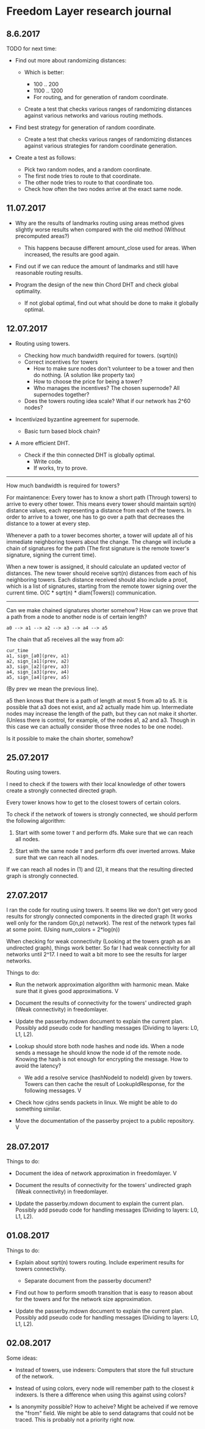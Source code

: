 # Freedom Layer research journal

## 8.6.2017

TODO for next time:

- Find out more about randomizing distances:
    - Which is better:
        - 100 .. 200
        - 1100 .. 1200
        - For routing, and for generation of random coordinate.

    - Create a test that checks various ranges of randomizing distances
      against various networks and various routing methods.

- Find best strategy for generation of random coordinate.
    - Create a test that checks various ranges of randomizing distances against
      various strategies for random coordinate generation.

- Create a test as follows:
    - Pick two random nodes, and a random coordinate.
    - The first node tries to route to that coordinate.
    - The other node tries to route to that coordinate too.
    - Check how often the two nodes arrive at the exact same node.

## 11.07.2017

- Why are the results of landmarks routing using areas method gives slightly
  worse results when compared with the old method (Without precomputed areas?)
    - This happens because different amount_close used for areas. When
        increased, the results are good again.

- Find out if we can reduce the amount of landmarks and still have reasonable
  routing results.

- Program the design of the new thin Chord DHT and check global optimality.
    - If not global optimal, find out what should be done to make it globally
      optimal. 


## 12.07.2017

- Routing using towers.
    - Checking how much bandwidth required for towers. (sqrt(n))
    - Correct incentives for towers
        - How to make sure nodes don't volunteer to be a tower and then do
          nothing. (A solution like property tax)
        - How to choose the price for being a tower?
        - Who manages the incentives? The chosen supernode? All supernodes
          together?
    - Does the towers routing idea scale? What if our network has 2^60 nodes?

- Incentivized byzantine agreement for supernode.
    - Basic turn based block chain?

- A more efficient DHT.
    - Check if the thin connected DHT is globally optimal.
        - Write code.
        - If works, try to prove.

---

How much bandwidth is required for towers?

For maintanence: Every tower has to know a short path (Through towers) to
arrive to every other tower. This means every tower should maintain sqrt(n)
distance values, each representing a distance from each of the towers. In
order to arrive to a tower, one has to go over a path that decreases the
distance to a tower at every step.

Whenever a path to a tower becomes shorter, a tower will update all of his
immediate neighboring towers about the change. The change will include a
chain of signatures for the path (The first signature is the remote tower's
signature, signing the current time).

When a new tower is assigned, it should calculate an updated vector of
distances. The new tower should receive sqrt(n) distances from each of his
neighboring towers. Each distance received should also include a proof, which
is a list of signatures, starting from the remote tower signing over the
current time. O(C * sqrt(n) * diam(Towers)) communication. 

---

Can we make chained signatures shorter somehow?
How can we prove that a path from a node to another node is of certain length?

```
a0 --> a1 --> a2 --> a3 --> a4 --> a5
```

The chain that a5 receives all the way from a0:

```
cur_time
a1, sign_[a0](prev, a1)
a2, sign_[a1](prev, a2)
a3, sign_[a2](prev, a3)
a4, sign_[a3](prev, a4)
a5, sign_[a4](prev, a5)
```

(By prev we mean the previous line).

a5 then knows that there is a path of length at most 5 from a0 to a5.
It is possible that a3 does not exist, and a2 actually made him up.
Intermediate nodes may increase the length of the path, but they can not make
it shorter. (Unless there is control, for example, of the nodes a1, a2 and a3.
Though in this case we can actually consider those three nodes to be one node).

Is it possible to make the chain shorter, somehow?


## 25.07.2017

Routing using towers.

I need to check if the towers with their local knowledge of other towers create
a strongly connected directed graph.

Every tower knows how to get to the closest towers of certain colors.

To check if the network of towers is strongly connected, we should perform the
following algorithm:

1. Start with some tower `T` and perform dfs. Make sure that we can reach all
   nodes.

2. Start with the same node `T` and perform dfs over inverted arrows. Make
   sure that we can reach all nodes.

If we can reach all nodes in (1) and (2), it means that the resulting directed
graph is strongly connected.


## 27.07.2017

I ran the code for routing using towers.
It seems like we don't get very good results for strongly connected components
in the directed graph (It works well only for the random G(n,p) network). The
rest of the network types fail at some point. (Using num_colors = 2*log(n)) 

When checking for weak connectivity (Looking at the towers graph as an
undirected graph), things work better. So far I had weak connectivity for all
networks until 2^17. I need to wait a bit more to see the results for larger
networks.


Things to do:

- Run the network approximation algorithm with harmonic mean. Make sure that it
  gives good approximations. V

- Document the results of connectivity for the towers' undirected graph (Weak
  connectivity) in freedomlayer.

- Update the passerby.mdown document to explain the current plan. Possibly add
  pseudo code for handling messages (Dividing to layers: L0, L1, L2).

- Lookup should store both node hashes and node ids. When a node sends a
  message he should know the node id of the remote node. Knowing the hash is 
  not enough for encrypting the message. How to avoid the latency?
  - We add a resolve service (hashNodeId to nodeId) given by towers. Towers can
    then cache the result of LookupIdResponse, for the following messages. V

- Check how cjdns sends packets in linux. We might be able to do something
  similar.

- Move the documentation of the passerby project to a public repository. V


## 28.07.2017

Things to do:

- Document the idea of network approximation in freedomlayer. V

- Document the results of connectivity for the towers' undirected graph (Weak
  connectivity) in freedomlayer.

- Update the passerby.mdown document to explain the current plan. Possibly add
  pseudo code for handling messages (Dividing to layers: L0, L1, L2).


## 01.08.2017

Things to do:

- Explain about sqrt(n) towers routing. Include experiment results for towers
    connectivity.
    - Separate document from the passerby document?

- Find out how to perform smooth transition that is easy to reason about for
    the towers and for the network size approximation.

- Update the passerby.mdown document to explain the current plan. Possibly add
  pseudo code for handling messages (Dividing to layers: L0, L1, L2).


## 02.08.2017

Some ideas:

- Instead of towers, use indexers: Computers that store the full structure of
    the network.

- Instead of using colors, every node will remember path to the closest $k$
    indexers. Is there a difference when using this against using colors?

- Is anonymity possible? How to acheive? Might be acheived if we remove the
    "from" field. We might be able to send datagrams that could not be traced.
    This is probably not a priority right now.


